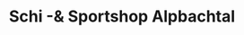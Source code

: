 ---
title: "Schi -& Sportshop Alpbachtal"
url: /alpbach/schi-und-sportshop-alpbachtal/
shop: Ski
---